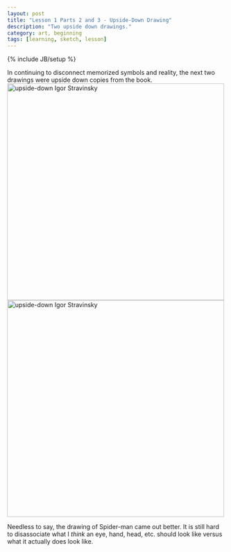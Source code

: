 ```yaml
---
layout: post
title: "Lesson 1 Parts 2 and 3 - Upside-Down Drawing"
description: "Two upside down drawings."
category: art, beginning
tags: [learning, sketch, lesson]
---
```

{% include JB/setup %}
 <p>In continuing to disconnect memorized symbols and reality, the next two drawings were upside down copies from the book.<br>
<img src="{{ BASE_PATH }}/assets/images/upside-down-stravinsky_1-13-2013_sm.jpg" alt="upside-down Igor Stravinsky" style="width: 500px; height: auto;"><br>
<img src="{{ BASE_PATH }}/assets/images/upside-down-spiderman_1-13-2013_sm.jpg" alt="upside-down Igor Stravinsky" style="width: 500px; height: auto;">
</p>
<p>Needless to say, the drawing of Spider-man came out better. It is still hard to disassociate what I <i>think</i> an eye, hand, head, etc. should look like versus what it actually does look like.</p>
